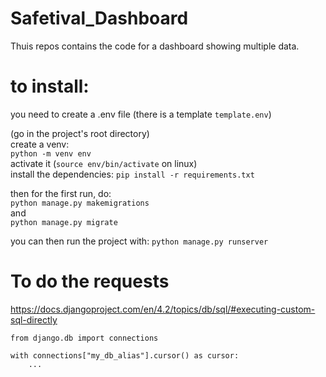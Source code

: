 # Safetival_Dashboard
Thuis repos contains the code for a dashboard showing multiple data.
# to install:
you need to create a .env file (there is a template `template.env`)

(go in the project's root directory)  
create a venv:  
`python -m venv env`  
activate it (`source env/bin/activate` on linux)  
install the dependencies: `pip install -r requirements.txt`  

then for the first run, do:  
`python manage.py makemigrations`  
and  
`python manage.py migrate`


you can then run the project with: `python manage.py runserver`

# To do the requests
https://docs.djangoproject.com/en/4.2/topics/db/sql/#executing-custom-sql-directly

```
from django.db import connections

with connections["my_db_alias"].cursor() as cursor:
    ...
```